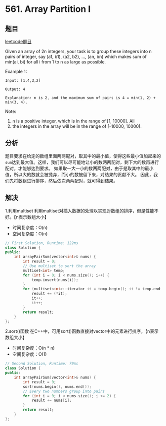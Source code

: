 # 561. Array Partition I

## 题目

[leetcode题目](https://leetcode.com/problems/array-partition-i/description/)

Given an array of 2n integers, your task is to group these integers into n pairs of integer, say (a1, b1), (a2, b2), ..., (an, bn) which makes sum of min(ai, bi) for all i from 1 to n as large as possible.

Example 1:
```
Input: [1,4,3,2]

Output: 4

Explanation: n is 2, and the maximum sum of pairs is 4 = min(1, 2) + min(3, 4).
```
Note:

 1. n is a positive integer, which is in the range of [1, 10000]. All
 2. the integers in the array will be in the range of [-10000, 10000].

## 分析
题目要求在给定的数组里面两两配对，取其中的最小值，使得这些最小值加起来的`sum`达到最大值。这样，我们可以尽可能地让小的数两两配对，剩下大的数再进行配对，才能够达到要求。
如果取一大一小的数两两配对，由于是取其中的最小值，所以大的数就会被抛弃，而小的数被留下来，对结果的贡献不大。
因此，我们先将数组进行排序，然后依次两两配对，就可得到结果。

## 解决

1.利用multiset
利用multiset对插入数据的处理以实现对数组的排序，但是性能不好。【n表示数组大小】

- 时间复杂度：O(n)
- 空间复杂度：O(n)

```C++
// First Solution, Runtime: 122ms
class Solution {
public:
    int arrayPairSum(vector<int>& nums) {
        int result = 0;
        // Use multiset to sort the array
        multiset<int> temp;
        for (int i = 0; i < nums.size(); i++) {
            temp.insert(nums[i]);
        }
        for (multiset<int>::iterator it = temp.begin(); it != temp.end(); ) {
            result += (*it);
            it++;
            it++;
        }
        return result;
    }
};
```

2.sort()函数
在C++中，可用sort()函数直接对vector中的元素进行排序。【n表示数组大小】

- 时间复杂度：O(n * n)
- 空间复杂度：O(1)

```C++
// Second Solution, Runtime: 79ms
class Solution {
public:
    int arrayPairSum(vector<int>& nums) {
        int result = 0;
        sort(nums.begin(), nums.end());
        // Every two numbers group into pairs
        for (int i = 0; i < nums.size(); i += 2) {
            result += nums[i];
        }
        return result;
    }
};
```
